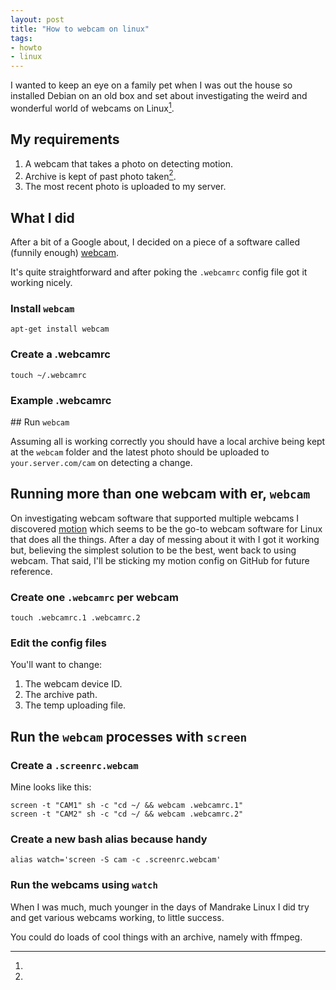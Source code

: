 ```yaml
---
layout: post
title: "How to webcam on linux"
tags:
- howto
- linux
---
```


I wanted to keep an eye on a family pet when I was out the house so installed Debian on an old box and set about investigating the weird and wonderful world of webcams on Linux[^1].

## My requirements

1. A webcam that takes a photo on detecting motion.
2. Archive is kept of past photo taken[^2].
3. The most recent photo is uploaded to my server.

## What I did

After a bit of a Google about, I decided on a piece of a software called (funnily enough) [webcam](http://packages.debian.org/sid/webcam).

It's quite straightforward and after poking the `.webcamrc` config file got it working nicely.

### Install `webcam`

`apt-get install webcam`

### Create a .webcamrc

`touch ~/.webcamrc`

### Example .webcamrc

<script src="https://gist.github.com/rey/6606468.js">
</script>

## Run `webcam`

Assuming all is working correctly you should have a local archive being kept at the `webcam` folder and the latest photo should be uploaded to `your.server.com/cam` on detecting a change.

## Running more than one webcam with er, `webcam`

On investigating webcam software that supported multiple webcams I discovered [motion](http://www.lavrsen.dk/foswiki/bin/view/Motion/WebHome) which seems to be the go-to webcam software for Linux that does all the things. After a day of messing about it with I got it working but, believing the simplest solution to be the best, went back to using webcam. That said, I'll be sticking my motion config on GitHub for future reference.

### Create one `.webcamrc` per webcam

`touch .webcamrc.1 .webcamrc.2`

### Edit the config files

You'll want to change:

1. The webcam device ID.
2. The archive path.
3. The temp uploading file.

## Run the `webcam` processes with `screen`

### Create a `.screenrc.webcam`

Mine looks like this:

```
screen -t "CAM1" sh -c "cd ~/ && webcam .webcamrc.1"
screen -t "CAM2" sh -c "cd ~/ && webcam .webcamrc.2"
```

### Create a new bash alias because handy

`alias watch='screen -S cam -c .screenrc.webcam'`

### Run the webcams using `watch`

[^1]:
When I was much, much younger in the days of Mandrake Linux I did try and get various webcams working, to little success.

[^2]:
You could do loads of cool things with an archive, namely with ffmpeg.
